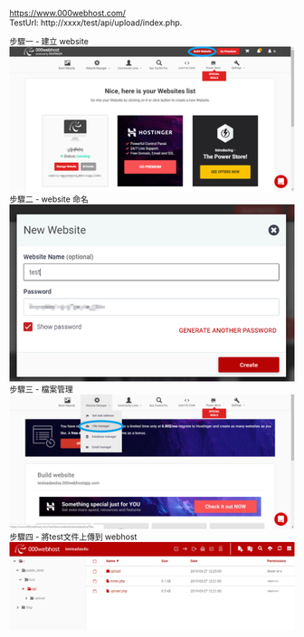 https://www.000webhost.com/  
TestUrl: http://xxxx/test/api/upload/index.php. 
  
步驟一 - 建立 website  
<img src="https://github.com/shinn716/Unity-PhpServer/blob/main/diagram/pic%20(5).png" /></a>  
步驟二 - website 命名  
<img src="https://github.com/shinn716/Unity-PhpServer/blob/main/diagram/pic%20(1).png" /></a>  
步驟三 - 檔案管理  
<img src="https://github.com/shinn716/Unity-PhpServer/blob/main/diagram/pic%20(2).png" /></a>  
步驟四 - 將test文件上傳到 webhost  
<img src="https://github.com/shinn716/Unity-PhpServer/blob/main/diagram/pic%20(3).png" /></a>  


